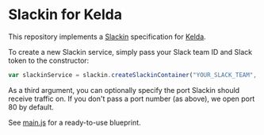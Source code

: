 # Slackin for Kelda
This repository implements a [Slackin](https://github.com/rauchg/slackin) specification
for [Kelda](http://kelda.io).

To create a new Slackin service, simply pass your Slack team ID and Slack token to the
constructor:

```javascript
var slackinService = slackin.createSlackinContainer("YOUR_SLACK_TEAM", "YOUR_SLACK_TOKEN");
```

As a third argument, you can optionally specify the port Slackin should receive
traffic on. If you don't pass a port number (as above), we open port 80 by default.

See [main.js](./main.js) for a ready-to-use blueprint.

